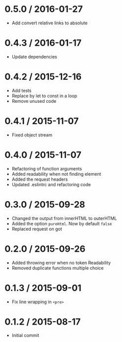
0.5.0 / 2016-01-27
==================

 * Add convert relative links to absolute

0.4.3 / 2016-01-17
==================

 * Update dependencies

0.4.2 / 2015-12-16
==================

 * Add tests
 * Replace by let to const in a loop
 * Remove unused code

0.4.1 / 2015-11-07
==================

 * Fixed object stream

0.4.0 / 2015-11-07
==================

 * Refactoring of function arguments
 * Added readability when not finding element
 * Added the request headers
 * Updated .eslintrc and refactoring code

0.3.0 / 2015-09-28
==================

 * Changed the output from innerHTML to outerHTML
 * Added the option `pureHtml`. Now by default `false`
 * Replaced request on got

0.2.0 / 2015-09-26
==================

 * Added throwing error when no token Readability
 * Removed duplicate functions multiple choice

0.1.3 / 2015-09-01
==================

 * Fix line wrapping in `<pre>`

0.1.2 / 2015-08-17
==================

 * Initial commit
